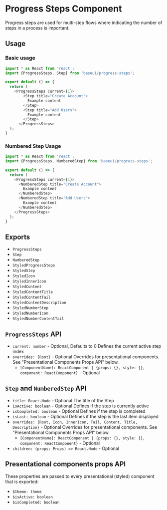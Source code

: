 # Progress Steps Component

Progress steps are used for multi-step flows where indicating the number of steps in a process is important.

## Usage

### Basic usage

```javascript
import * as React from 'react';
import {ProgressSteps, Step} from 'baseui/progress-steps';

export default () => {
  return (
    <ProgressSteps current={1}>
        <Step title="Create Account">
          Example content
        </Step>
        <Step title="Add Users">
          Example content
        </Step>
      </ProgressSteps>
  );
}
```

### Numbered Step Usage

```javascript
import * as React from 'react';
import {ProgressSteps, NumberedStep} from 'baseui/progress-steps';

export default () => {
  return (
    <ProgressSteps current={1}>
      <NumberedStep title="Create Account">
        Example content
      </NumberedStep>
      <NumberedStep title="Add Users">
        Example content
      </NumberedStep>
    </ProgressSteps>
  );
}
```

## Exports

* `ProgressSteps`
* `Step`
* `NumberedStep`
* `StyledProgressSteps`
* `StyledStep`
* `StyledIcon`
* `StyledInnerIcon`
* `StyledContent`
* `StyledContentTitle`
* `StyledContentTail`
* `StyledContentDescription`
* `StyledNumberStep`
* `StyledNumberIcon`
* `StyledNumberContentTail`

## `ProgressSteps` API

* `current: number` - Optional, Defaults to 0
  Defines the current active step index
* `overrides: {Root}` - Optional
  Overrides for presentational components. See "Presentational Components Props API" below.
  * `[ComponentName]: ReactComponent | {props: {}, style: {}, component: ReactComponent}` - Optional

## `Step` and `NumberedStep` API

* `title: React.Node` - Optional
  The title of the Step
* `isActive: boolean` - Optional
  Defines if the step is currently active
* `isCompleted: boolean` - Optional
  Defines if the step is completed
* `isLast: boolean` - Optional
  Defines if the step is the last item displayed
* `overrides: {Root, Icon, InnerIcon, Tail, Content, Title, Description}` - Optional
  Overrides for presentational components. See "Presentational Components Props API" below.
  * `[ComponentName]: ReactComponent | {props: {}, style: {}, component: ReactComponent}` - Optional
* `children: (props: Props) => React.Node` - Optional

## Presentational components props API

These properties are passed to every presentational (styled) component that is exported:

* `$theme: theme`
* `$isActive: boolean`
* `$isCompleted: boolean`
